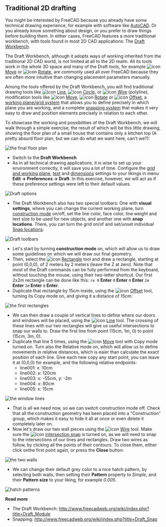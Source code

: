 ## Traditional 2D drafting

You might be interested by FreeCAD because you already have some technical drawing experience, for example with software like [AutoCAD](https://en.wikipedia.org/wiki/AutoCAD). Or you already know something about design, or you prefer to draw things before building them. In either cases, FreeCAD features a more traditional workbench, with tools found in most 2D CAD applications: The [Draft Workbench](http://www.freecadweb.org/wiki/index.php?title=Draft_Module).

The Draft Workbench, although it adopts ways of working inherited from the traditional 2D CAD world, is not limited at all to the 2D realm. All its tools work in the whole 3D space and many of the Draft tools, for example ![icon](http://www.freecadweb.org/wiki/images/thumb/c/c5/Draft_Move.png/16px-Draft_Move.png) [Move](http://www.freecadweb.org/wiki/index.php?title=Draft_Move) or ![icon](http://www.freecadweb.org/wiki/images/thumb/5/5a/Draft_Rotate.png/16px-Draft_Rotate.png) [Rotate](http://www.freecadweb.org/wiki/index.php?title=File:Draft_Rotate.png), are commonly used all over FreeCAD because they are often more intuitive than changing placement parameters manually.

Among the tools offered by the Draft Workbench, you will find traditional drawing tools like ![icon](http://www.freecadweb.org/wiki/images/thumb/a/a8/Draft_Line.png/16px-Draft_Line.png) [Line](http://www.freecadweb.org/wiki/index.php?title=Draft_Line), ![icon](http://www.freecadweb.org/wiki/images/thumb/1/10/Draft_Circle.png/16px-Draft_Circle.png) [Circle](http://www.freecadweb.org/wiki/index.php?title=Draft_Circle), or ![icon](http://www.freecadweb.org/wiki/images/thumb/0/00/Draft_Wire.png/16px-Draft_Wire.png) [Wire](http://www.freecadweb.org/wiki/index.php?title=Draft_Wire) (polyline), modification tools like ![icon](http://www.freecadweb.org/wiki/images/thumb/c/c5/Draft_Move.png/16px-Draft_Move.png) [Move](http://www.freecadweb.org/wiki/index.php?title=Draft_Move), ![icon](http://www.freecadweb.org/wiki/images/thumb/5/5a/Draft_Rotate.png/16px-Draft_Rotate.png) [Rotate](http://www.freecadweb.org/wiki/index.php?title=File:Draft_Rotate.png) or ![icon](http://www.freecadweb.org/wiki/images/thumb/e/eb/Draft_Offset.png/16px-Draft_Offset.png) [Offset](http://www.freecadweb.org/wiki/index.php?title=Draft_Offset), a [working plane/grid system](http://www.freecadweb.org/wiki/index.php?title=Draft_SelectPlane) that allows you to define precisely in which plane you are working, and a complete [snapping system](http://www.freecadweb.org/wiki/index.php?title=Draft_Snap) that makes it very easy to draw and position elements precisely in relation to each other.

To showcase the working and possibilities of the Draft Workbench, we will walk through a simple exercise, the result of which will be this little drawing, showing the floor plan of a small house that contains only a kitchen top (A pretty absurd floor plan, but we can do what we want here, can't we?):

![the final floor plan](http://www.freecadweb.org/wiki/images/3/35/Exercise_cabin_01.jpg)

* Switch to the **Draft Workbench**
* As in all technical drawing applications, it is wise to set up your environment correctly, it will save you a lot of time. Configure the [grid and working plane](http://www.freecadweb.org/wiki/index.php?title=Draft_SelectPlane), [text](http://www.freecadweb.org/wiki/index.php?title=Draft_Text) and [dimensions](http://www.freecadweb.org/wiki/index.php?title=Draft_Dimension) settings to your likings in menu **Edit -> Preferences -> Draft**. In this exercise, however, we will act as if these preference settings were left to their default values.

![Draft options](http://www.freecadweb.org/wiki/images/1/1a/Freecad_draft_options_01.jpg)

* The Draft Workbench also has two special toolbars: One with **visual settings**, where you can change the current working plane, turn [construction mode](http://www.freecadweb.org/wiki/index.php?title=Draft_ToggleConstructionMode) on/off, set the line color, face color, line weight and text size to be used for new objects, and another one with **snap locations**. There, you can turn the grid on/of and set/unset individual [Snap locations](http://www.freecadweb.org/wiki/index.php?title=Draft_Snap):

![Draft toolbars](http://www.freecadweb.org/wiki/images/3/39/Draft_toolbars.jpg)

* Let's start by turning **construction mode** on, which will allow us to draw some guidelines on which we will draw our final geometry.
* Then, select the ![icon](http://www.freecadweb.org/wiki/images/thumb/1/14/Draft_Rectangle.png/16px-Draft_Rectangle.png) [Rectangle](http://www.freecadweb.org/wiki/index.php?title=Draft_Rectangle) tool and draw a rectangle, starting at point (0,0,0), of 2 meters by 2 meters (leave the Z at zero). Note that most of the Draft commands can be fully performed from the keyboard, without touching the mouse, using their two-letter shortcut. Our first 2x2m rectangle can be done like this: `re 0` **Enter** `0` **Enter** `0` **Enter** `2m` **Enter** `2m` **Enter** `0` **Enter**.
* Duplicate that rectangle by 15cm inside, using the ![icon](http://www.freecadweb.org/wiki/images/thumb/e/eb/Draft_Offset.png/16px-Draft_Offset.png) [Offset](http://www.freecadweb.org/wiki/index.php?title=Draft_Offset) tool, turning its Copy mode on, and giving it a distance of 15cm:

![the first rectangles](http://www.freecadweb.org/wiki/images/f/f0/Exercise_cabin_02.jpg)

* We can then draw a couple of vertical lines to define where our doors and windows will be placed, using the ![icon](http://www.freecadweb.org/wiki/images/thumb/a/a8/Draft_Line.png/16px-Draft_Line.png) [Line](http://www.freecadweb.org/wiki/index.php?title=Draft_Line) tool. The crossing of these lines with our two rectangles will give us useful intersections to snap our walls to. Draw the first line from point (15cm, 1m, 0) to point (15cm, 3m, 0).
* Duplicate that line 5 times, using the ![icon](http://www.freecadweb.org/wiki/images/thumb/c/c5/Draft_Move.png/16px-Draft_Move.png) [Move](http://www.freecadweb.org/wiki/index.php?title=Draft_Move) tool with Copy mode turned on. Turn also the Relative mode on, which will allow us to define movements in relative distances, which is eaier than calculate the exact position of each line. Give each new copy any start point, you can leave it at (0,0,0) for example, and the following relative endpoints:
   * line001: x: 10cm
   * line002: x: 120cm
   * line003: x: -55cm, y: -2m
   * line004: x: 80cm
   * line005: x: 15cm

![the window lines](http://www.freecadweb.org/wiki/images/6/60/Exercise_cabin_03.jpg)

* That is all we need now, so we can switch construction mode off. Check that all the construction geometry has been placed into a "Construction" group, which makes it easy to hide it all at once or even delete it completely later on.
* Now let's draw our two wall pieces using the ![icon](http://www.freecadweb.org/wiki/images/thumb/0/00/Draft_Wire.png/16px-Draft_Wire.png) [Wire](http://www.freecadweb.org/wiki/index.php?title=Draft_Wire) tool. Make sure the ![icon](http://www.freecadweb.org/wiki/images/thumb/8/8c/Snap_Intersection.png/16px-Snap_Intersection.png) [intersection snap](http://www.freecadweb.org/wiki/index.php?title=Draft_Snap) is turned on, as we will need to snap to the intersections of our lines and rectangles. Draw two wires as follow, by clicking all the points of their contours. To close them, either click onthe first point again, or press the **Close** button:

![the two walls](http://www.freecadweb.org/wiki/images/b/b8/Exercise_cabin_04.jpg)

* We can change their default grey color to a nice hatch pattern, by selecting both walls, then setting their **Pattern** property to *Simple*, and their **Pattern size** to your liking, for example *0.005*.

![hatch patterns](http://www.freecadweb.org/wiki/images/5/5c/Exercise_cabin_05.jpg)

**Read more**

* The Draft Workbench: http://www.freecadweb.org/wiki/index.php?title=Draft_Module
* Snapping: http://www.freecadweb.org/wiki/index.php?title=Draft_Snap
